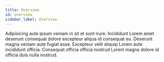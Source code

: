 ```yaml
---
title: Overview
id: overview
sidebar_label: Overview
---
```


Adipisicing aute ipsum veniam in sit et sunt irure. Incididunt Lorem amet deserunt consequat dolore excepteur aliqua id consequat eu. Deserunt magna veniam aute fugiat esse. Excepteur velit aliquip Lorem aute incididunt officia. Consequat officia officia nostrud Lorem magna dolore id officia duis nulla nostrud.

